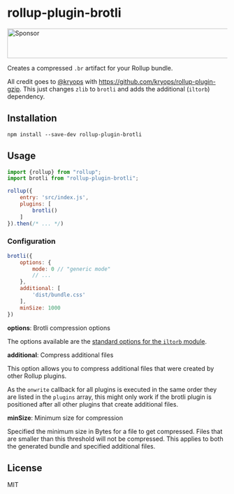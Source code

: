 # rollup-plugin-brotli

<a target='_blank' rel='nofollow' href='https://app.codesponsor.io/link/ygkcNhfZ9nTDeVM6P8LSGn1C/keithamus/rollup-plugin-brotli'>  <img alt='Sponsor' width='888' height='68' src='https://app.codesponsor.io/embed/ygkcNhfZ9nTDeVM6P8LSGn1C/keithamus/rollup-plugin-brotli.svg' /></a>

Creates a compressed `.br` artifact for your Rollup bundle.

All credit goes to [@kryops](https://github.com/kryops) with https://github.com/kryops/rollup-plugin-gzip. This just changes `zlib` to `brotli` and adds the additional (`iltorb`) dependency.

## Installation

```
npm install --save-dev rollup-plugin-brotli
```


## Usage

```js
import {rollup} from "rollup";
import brotli from "rollup-plugin-brotli";

rollup({
    entry: 'src/index.js',
    plugins: [
        brotli()
    ]
}).then(/* ... */)
```

### Configuration

```js
brotli({
    options: {
        mode: 0 // "generic mode"
        // ...
    },
    additional: [
        'dist/bundle.css'
    ],
    minSize: 1000
})
```

**options**: Brotli compression options

The options available are the [standard options for the `iltorb` module](https://github.com/mayhemydg/iltorb#brotliparams).

**additional**: Compress additional files

This option allows you to compress additional files that were created by other Rollup plugins.

As the `onwrite` callback for all plugins is executed in the same order they are listed in the `plugins` array, this might only work if the brotli plugin is positioned after all other plugins that create additional files.

**minSize**: Minimum size for compression

Specified the minimum size in Bytes for a file to get compressed. Files that are smaller than this threshold will not be compressed. This applies to both the generated bundle and specified additional files.

## License

MIT
